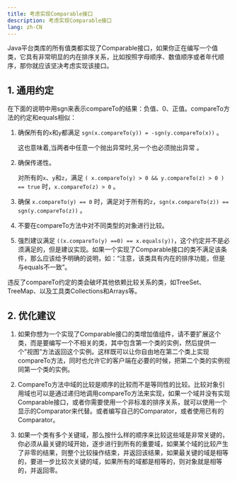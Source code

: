 ```yaml
---
title: 考虑实现Comparable接口
description: 考虑实现Comparable接口
lang: zh-CN
---
```


Java平台类库的所有值类都实现了Comparable接口，如果你正在编写一个值类，它具有非常明显的内在排序关系，比如按照字母顺序、数值顺序或者年代顺序，那你就应该坚决考虑实现该接口。

## 1. 通用约定

在下面的说明中用sgn来表示compareTo的结果：负值、0、正值。compareTo方法的约定和equals相似：

1. 确保所有的`x`和`y`都满足 `sgn(x.compareTo(y)) = -sgn(y.compareTo(x))` 。

   这也意味着,当两者中任意一个抛出异常时,另一个也必须抛出异常 。

2. 确保传递性。

   对所有的`x`、`y`和`z`，满足 `( x.compareTo(y) > 0 && y.compareTo(z) > 0 ) == true` 时，`x.compareTo(z) > 0` 。

3. 确保 `x.compareTo(y) == 0` 时，满足对于所有的`z`，`sgn(x.compareTo(z)) == sgn(y.compareTo(z))` 。

4. 不要在compareTo方法中对不同类型的对象进行比较。
5. 强烈建议满足 `((x.compareTo(y) ==0) == x.equals(y))`，这个约定并不是必须满足的，但是建议实现。如果一个实现了Comparable接口的类不满足该条件，那么应该给予明确的说明，如：“注意，该类具有内在的排序功能，但是与equals不一致”。

违反了compareTo约定的类会破坏其他依赖比较关系的类，如TreeSet、TreeMap、以及工具类Collections和Arrays等。



## 2. 优化建议

1. 如果你想为一个实现了Comparable接口的类增加值组件，请不要扩展这个类，而是要编写一个不相关的类，其中包含第一个类的实例，然后提供一个”视图”方法返回这个实例。这样既可以让你自由地在第二个类上实现compareTo方法，同时也允许它的客户端在必要的时候，把第二个类的实例视同第一个类的实例。

2. CompareTo方法中域的比较是顺序的比较而不是等同性的比较。比较对象引用域也可以是通过递归地调用compareTo方法来实现，如果一个域并没有实现Comparable接口，或者你需要使用一个非标准的排序关系，就可以使用一个显示的Comparator来代替。或者编写自己的Comparator，或者使用已有的Comparator。

3. 如果一个类有多个关键域，那么按什么样的顺序来比较这些域是非常关键的，你必须从最关键的域开始，逐步进行到所有的重要域，如果某个域的比较产生了非零的结果，则整个比较操作结束，并返回该结果，如果最关键的域是相等的，要进一步比较次关键的域，如果所有的域都是相等的，则对象就是相等的，并返回零。
